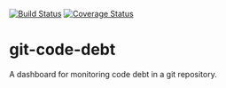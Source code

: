 [![Build Status](https://travis-ci.org/asottile/git-code-debt.svg?branch=master)](https://travis-ci.org/asottile/git-code-debt)
[![Coverage Status](https://img.shields.io/coveralls/asottile/git-code-debt.svg)](https://coveralls.io/r/asottile/git-code-debt?branch=master)

git-code-debt
=============

A dashboard for monitoring code debt in a git repository.

